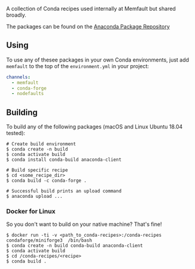 A collection of Conda recipes used internally at Memfault but shared broadly.

The packages can be found on the [Anaconda Package Repository](https://anaconda.org/Memfault/repo)

## Using

To use any of thesee packages in your own Conda environments, just add `memfault` to the top of the `environment.yml` in your project:

```yaml
channels:
  - memfault
  - conda-forge
  - nodefaults
```

## Building

To build any of the following packages (macOS and Linux Ubuntu 18.04 tested):

```
# Create build environment
$ conda create -n build
$ conda activate build
$ conda install conda-build anaconda-client

# Build specific recipe
$ cd <some_recipe_dir>
$ conda build -c conda-forge .

# Successful build prints an upload command
$ anaconda upload ...
```

### Docker for Linux

So you don't want to build on your native machine? That's fine! 

```
$ docker run -ti -v <path_to_conda-recipes>:/conda-recipes condaforge/miniforge3  /bin/bash
$ conda create -n build conda-build anaconda-client
$ conda activate build
$ cd /conda-recipes/<recipe>
$ conda build .
```
